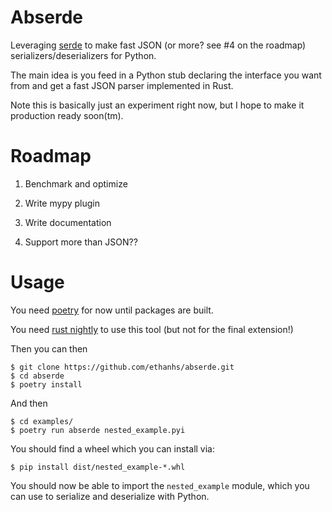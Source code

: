 # Abserde

Leveraging [serde](https://serde.rs/) to make fast JSON (or more? see #4 on the roadmap) serializers/deserializers for Python.

The main idea is you feed in a Python stub declaring the interface you want from  and get a fast JSON parser implemented in Rust.

Note this is basically just an experiment right now, but I hope to make it production ready soon(tm).


# Roadmap

1. Benchmark and optimize

2. Write mypy plugin

3. Write documentation

999. Support more than JSON??

# Usage

You need [poetry](https://github.com/sdispater/poetry#installation) for now until packages are built.

You need [rust nightly](https://rustup.rs/) to use this tool (but not for the final extension!)

Then you can then
```
$ git clone https://github.com/ethanhs/abserde.git
$ cd abserde
$ poetry install
```

And then

```
$ cd examples/
$ poetry run abserde nested_example.pyi
```

You should find a wheel which you can install via:
```
$ pip install dist/nested_example-*.whl
```

You should now be able to import the `nested_example` module, which you can use to serialize and deserialize with Python.